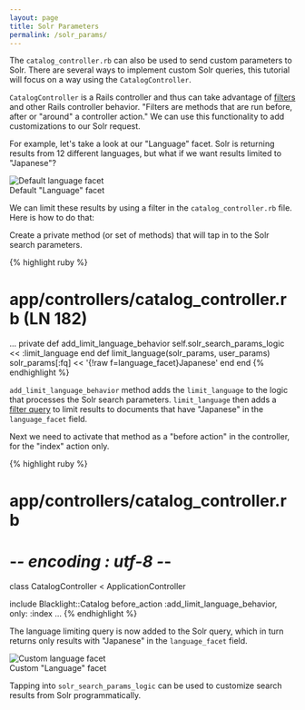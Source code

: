 ```yaml
---
layout: page
title: Solr Parameters
permalink: /solr_params/
---
```


The `catalog_controller.rb` can also be used to send custom parameters to Solr. There are several ways to implement custom Solr queries, this tutorial will focus on a way using the `CatalogController`.

`CatalogController` is a Rails controller and thus can take advantage of [filters](http://guides.rubyonrails.org/action_controller_overview.html#filters) and other Rails controller behavior. "Filters are methods that are run before, after or "around" a controller action." We can use this functionality to add customizations to our Solr request.

For example, let's take a look at our "Language" facet. Solr is returning results from 12 different languages, but what if we want results limited to "Japanese"?

<div class='image-well'>
  <img src='{{ site.baseurl }}/public/images/default-language-facet.jpg' alt='Default language facet' />
  <div class='caption'>Default "Language" facet</div>
</div>

We can limit these results by using a filter in the `catalog_controller.rb` file. Here is how to do that:

Create a private method (or set of methods) that will tap in to the Solr search parameters.

{% highlight ruby %}
# app/controllers/catalog_controller.rb (LN 182)
...
  private
  def add_limit_language_behavior
    self.solr_search_params_logic << :limit_language
  end
  def limit_language(solr_params, user_params)
    solr_params[:fq] << '{!raw f=language_facet}Japanese'
  end
end
{% endhighlight %}

`add_limit_language_behavior` method adds the `limit_language` to the logic that processes the Solr search parameters. `limit_language` then adds a [filter query](https://wiki.apache.org/solr/CommonQueryParameters#fq) to limit results to documents that have "Japanese" in the `language_facet` field.

Next we need to activate that method as a "before action" in the controller, for the "index" action only.

{% highlight ruby %}
# app/controllers/catalog_controller.rb
# -*- encoding : utf-8 -*-
class CatalogController < ApplicationController

  include Blacklight::Catalog
  before_action :add_limit_language_behavior, only: :index
  ...
{% endhighlight %}

The language limiting query is now added to the Solr query, which in turn returns only results with "Japanese" in the `language_facet` field.

<div class='image-well'>
  <img src='{{ site.baseurl }}/public/images/custom-language-facet.jpg' alt='Custom language facet' />
  <div class='caption'>Custom "Language" facet</div>
</div>

Tapping into `solr_search_params_logic` can be used to customize search results from Solr programmatically.
